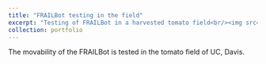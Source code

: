 ```yaml
---
title: "FRAILBot testing in the field"
excerpt: "Testing of FRAILBot in a harvested tomato field<br/><img src='/images/frailbot.png'>"
collection: portfolio
---
```


The movability of the FRAILBot is tested in the tomato field of UC, Davis.